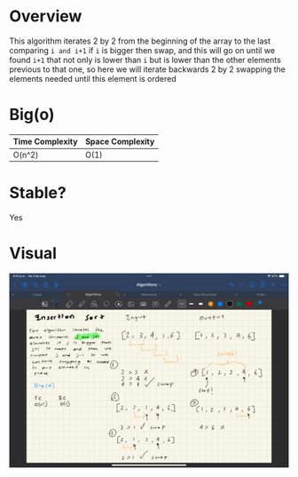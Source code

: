 # Overview

This algorithm iterates 2 by 2 from the beginning of the array to the last
comparing `i and i+1` if `i` is bigger then swap, and this will go on until we found `i+1` that not only is lower than `i` but is lower than the other elements previous to that one, so here we will iterate backwards 2 by 2 swapping the elements needed until this element is ordered

# Big(o)

| Time Complexity | Space Complexity |
| --------------- | ---------------- |
| O(n^2)          | O(1)             |

# Stable?

Yes

# Visual

![Insertion Sort](./insertionsort.PNG)
